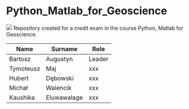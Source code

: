 # Python_Matlab_for_Geoscience


![](https://www.agh.edu.pl/repozytoria/__processed__/a/2/csm_agh_znak_negatyw_bez_nazwy_1558c4077f.webp)
Repository created for a credit exam in the course Python, Matlab for Geoscience.

| Name     | Surname  | Role            |
|----------|-----------|--------------------|
| Bartosz     | Augustyn  | Leader |
| Tymoteusz   | Maj     | xxx |
| Hubert    | Dębowski | xxx |
| Michał| Walencik    | xxx |
| Kaushika | Eluwawalage | xxx |
